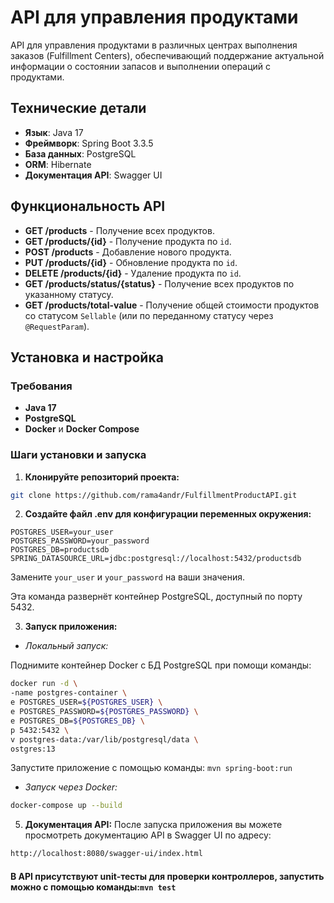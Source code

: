 # API для управления продуктами

API для управления продуктами в различных центрах выполнения заказов (Fulfillment Centers), обеспечивающий поддержание актуальной информации о состоянии запасов и выполнении операций с продуктами.

## Технические детали

- **Язык**: Java 17
- **Фреймворк**: Spring Boot 3.3.5
- **База данных**: PostgreSQL
- **ORM**: Hibernate
- **Документация API**: Swagger UI

## Функциональность API

- **GET /products** - Получение всех продуктов.
- **GET /products/{id}** - Получение продукта по `id`.
- **POST /products** - Добавление нового продукта.
- **PUT /products/{id}** - Обновление продукта по `id`.
- **DELETE /products/{id}** - Удаление продукта по `id`.
- **GET /products/status/{status}** - Получение всех продуктов по указанному статусу.
- **GET /products/total-value** - Получение общей стоимости продуктов со статусом `Sellable` (или по переданному статусу через `@RequestParam`).

## Установка и настройка

### Требования
- **Java 17**
- **PostgreSQL**
- **Docker** и **Docker Compose**

### Шаги установки и запуска

1. **Клонируйте репозиторий проекта:**
```bash
git clone https://github.com/rama4andr/FulfillmentProductAPI.git
```

2. **Создайте файл .env для конфигурации переменных окружения:**

```env
POSTGRES_USER=your_user
POSTGRES_PASSWORD=your_password
POSTGRES_DB=productsdb
SPRING_DATASOURCE_URL=jdbc:postgresql://localhost:5432/productsdb
```
Замените `your_user` и `your_password` на ваши значения.

Эта команда развернёт контейнер PostgreSQL, доступный по порту 5432.

3. **Запуск приложения:**

- *Локальный запуск:*
   
Поднимите контейнер Docker c БД PostgreSQL при помощи команды:
```bash
docker run -d \
-name postgres-container \
e POSTGRES_USER=${POSTGRES_USER} \
e POSTGRES_PASSWORD=${POSTGRES_PASSWORD} \
e POSTGRES_DB=${POSTGRES_DB} \
p 5432:5432 \
v postgres-data:/var/lib/postgresql/data \
ostgres:13
```
Запустите приложение с помощью команды:
```mvn spring-boot:run```

- *Запуск через Docker:*
   
```bash
docker-compose up --build
```
  
5. **Документация API:** После запуска приложения вы можете просмотреть документацию API в Swagger UI по адресу:

```bash
http://localhost:8080/swagger-ui/index.html
```

#### В API присутствуют unit-тесты для проверки контроллеров, запустить можно с помощью команды:```mvn test```
  
